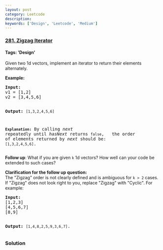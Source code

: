 ```yaml
---
layout: post
category: Leetcode
description: 
keywords: ['Design', 'Leetcode', 'Medium']
---
```

### [281. Zigzag Iterator](https://leetcode.com/problems/zigzag-iterator)

#### Tags: 'Design'

<div class="content__u3I1 question-content__JfgR"><div><p>Given two 1d vectors, implement an iterator to return their elements alternately.</p>
<p><strong>Example:</strong></p>
<pre><strong>Input:</strong>
v1 = [1,2]
v2 = [3,4,5,6] 

<strong>Output:</strong> <code>[1,3,2,4,5,6]

<strong>Explanation:</strong></code> By calling <i>next</i> repeatedly until <i>hasNext</i> returns <code>false</code>, 
             the order of elements returned by <i>next</i> should be: <code>[1,3,2,4,5,6]</code>.</pre>
<p><b>Follow up</b>: What if you are given <code>k</code> 1d vectors? How well can your code be extended to such cases?</p>
<p><strong>Clarification </strong><b>for the follow up question</b><strong>:</strong><br/>
The "Zigzag" order is not clearly defined and is ambiguous for <code>k &gt; 2</code> cases. If "Zigzag" does not look right to you, replace "Zigzag" with "Cyclic". For example:</p>
<pre><strong>Input:</strong>
[1,2,3]
[4,5,6,7]
[8,9]

<strong>Output: </strong><code>[1,4,8,2,5,9,3,6,7]</code>.
</pre>
</div></div>

### Solution
